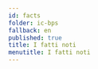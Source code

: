 ```yaml
---
id: facts
folder: ic-bps
fallback: en
published: true
title: I fatti noti
menutitle: I fatti noti
---
```

